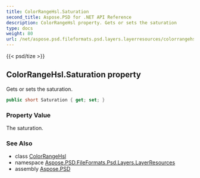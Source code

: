 ```yaml
---
title: ColorRangeHsl.Saturation
second_title: Aspose.PSD for .NET API Reference
description: ColorRangeHsl property. Gets or sets the saturation
type: docs
weight: 80
url: /net/aspose.psd.fileformats.psd.layers.layerresources/colorrangehsl/saturation/
---
```

{{< psd/tize >}}
## ColorRangeHsl.Saturation property

Gets or sets the saturation.

```csharp
public short Saturation { get; set; }
```

### Property Value

The saturation.

### See Also

* class [ColorRangeHsl](../)
* namespace [Aspose.PSD.FileFormats.Psd.Layers.LayerResources](../../colorrangehsl/)
* assembly [Aspose.PSD](../../../)


